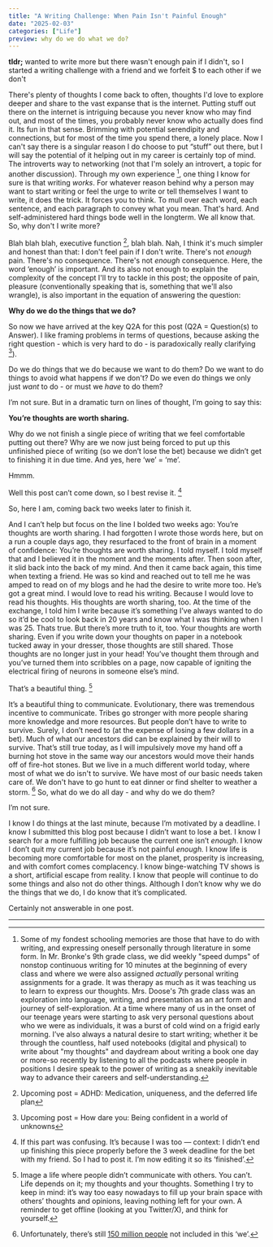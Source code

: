 ```yaml
---
title: "A Writing Challenge: When Pain Isn't Painful Enough"
date: "2025-02-03"
categories: ["Life"]
preview: why do we do what we do?
---
```


**tldr;** wanted to write more but there wasn't enough pain if I didn't, so I started a writing challenge with a friend and we forfeit $ to each other if we don't

There's plenty of thoughts I come back to often, thoughts I'd love to explore deeper and share to the vast expanse that is the internet. Putting stuff out there on the internet is intriguing because you never know who may find out, and most of the times, you probably never know who actually does find it. Its fun in that sense. Brimming with potential serendipity and connections, but for most of the time you spend there, a lonely place. Now I can't say there is a singular reason I do choose to put “stuff” out there, but I will say the potential of it helping out in my career is certainly top of mind. The introverts way to networking (not that I'm solely an introvert, a topic for another discussion). Through my own experience [^1], one thing I know for sure is that writing *works*. For whatever reason behind why a person may want to start writing or feel the urge to write or tell themselves I want to write, it does the trick. It forces you to think. To mull over each word, each sentence, and each paragraph to convey what you mean. That's hard. And self-administered hard things bode well in the longterm. We all know that. So, why don't I write more?

Blah blah blah, executive function [^2], blah blah. Nah, I think it's much simpler and honest than that: I don't feel pain if I don't write. There's not *enough* pain. There's no consequence. There's not *enough* consequence. Here, the word ‘enough’ is important. And its also not enough to explain the complexity of the concept I'll try to tackle in this post; the opposite of pain, pleasure (conventionally speaking that is, something that we'll also wrangle), is also important in the equation of answering the question:

**Why do we do the things that we do?**

So now we have arrived at the key Q2A for this post (Q2A = Question(s) to Answer). I like framing problems in terms of questions, because asking the right question - which is very hard to do - is paradoxically really clarifying [^3]).

Do we do things that we do because we want to do them? Do we want to do things to avoid what happens if we don't? Do we even do things we only just *want* to do - or must we *have* to do them?

I’m not sure. But in a dramatic turn on lines of thought, I’m going to say this: 


**You’re thoughts are worth sharing.**


Why do we not finish a single piece of writing that we feel comfortable putting out there? Why are we now just being forced to put up this unfinished piece of writing (so we don’t lose the bet) because we didn’t get to finishing it in due time. And yes, here ‘we’ = ‘me’.

Hmmm.

Well this post can’t come down, so I best revise it. [^4]


So, here I am, coming back two weeks later to finish it. 

And I can’t help but focus on the line I bolded two weeks ago: You’re thoughts are worth sharing. I had forgotten I wrote those words here, but on a run a couple days ago, they resurfaced to the front of brain in a moment of confidence: You’re thoughts are worth sharing. I told myself. I told myself that and I believed it in the moment and the moments after. Then soon after, it slid back into the back of my mind. And then it came back again, this time when texting a friend. He was so kind and reached out to tell me he was amped to read on of my blogs and he had the desire to write more too. He’s got a great mind. I would love to read his writing. Because I would love to read his thoughts. His thoughts are worth sharing, too. At the time of the exchange, I told him I write because it’s something I’ve always wanted to do so it’d be cool to look back in 20 years and know what I was thinking when I was 25. Thats true. But there’s more truth to it, too. Your thoughts are worth sharing. Even if you write down your thoughts on paper in a notebook tucked away in your dresser, those thoughts are still shared. Those thoughts are no longer just in your head! You’ve thought them through and you’ve turned them into scribbles on a page, now capable of igniting the electrical firing of neurons in someone else’s mind.

That’s a beautiful thing. [^5]

It’s a beautiful thing to communicate. Evolutionary, there was tremendous incentive to communicate. Tribes go stronger with more people sharing more knowledge and more resources. But people don’t have to write to survive. Surely, I don’t need to (at the expense of losing a few dollars in a bet). Much of what our ancestors did can be explained by their will to survive. That’s still true today, as I will impulsively move my hand off a burning hot stove in the same way our ancestors would move their hands off of fire-hot stones. But we live in a much different world today, where most of what we do isn't to survive. We have most of our basic needs taken care of. We don't have to go hunt to eat dinner or find shelter to weather a storm. [^6] So, what do we do all day - and why do we do them?

I’m not sure.

I know I do things at the last minute, because I’m motivated by a deadline. I know I submitted this blog post because I didn’t want to lose a bet. I know I search for a more fulfilling job because the current one isn’t *enough*. I know I don’t quit my current job because it’s not painful *enough.* I know life is becoming more comfortable for most on the planet, prosperity is increasing, and with comfort comes complacency. I know binge-watching TV shows is a short, artificial escape from reality. I know that people will continue to do some things and also not do other things. Although I don’t know why we do the things that we do, I do know that it’s complicated. 

Certainly not answerable in one post.


---


[^1]: Some of my fondest schooling memories are those that have to do with writing, and expressing oneself personally through literature in some form. In Mr. Bronke's 9th grade class, we did weekly "speed dumps" of nonstop continuous writing for 10 minutes at the beginning of every class and where we were also assigned *actually* personal writing assignments for a grade. It was therapy as much as it was teaching us to learn to express our thoughts. Mrs. Doose's 7th grade class was an exploration into language, writing, and presentation as an art form and journey of self-exploration. At a time where many of us in the onset of our teenage years were starting to ask very personal questions about who we were as individuals, it was a burst of cold wind on a frigid early morning. I’ve also always a natural desire to start writing; whether it be through the countless, half used notebooks (digital and physical) to write about "my thoughts" and daydream about writing a book one day or more-so recently by listening to all the podcasts where people in positions I desire speak to the power of writing as a sneakily inevitable way to advance their careers and self-understanding. 
[^2]: Upcoming post = ADHD: Medication, uniqueness, and the deferred life plan
[^3]: Upcoming post = How dare you: Being confident in a world of unknowns
[^4]: If this part was confusing. It’s because I was too — context: I didn’t end up finishing this piece properly before the 3 week deadline for the bet with my friend. So I had to post it. I’m now editing it so its ‘finished’.
[^5]: Image a life where people didn’t communicate with others. You can’t. Life depends on it; my thoughts and your thoughts. Something I try to keep in mind: it’s way too easy nowadays to fill up your brain space with others’ thoughts and opinions, leaving nothing left for your own. A reminder to get offline (looking at you Twitter/X), and think for yourself.
[^6]: Unfortunately, there’s still [150 million people](https://www.weforum.org/stories/2021/10/innovative-projects-tackling-homelessness-around-the-world/) not included in this ‘we’.